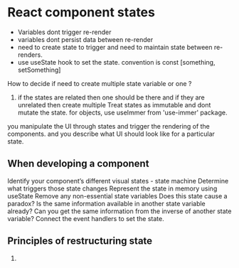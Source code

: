 # React component states

* Variables dont trigger re-render
* variables dont persist data between re-render
* need to create state to trigger and need to maintain state between re-renders.
* use useState hook to set the state. convention is const [something, setSomething]

How to decide if need to create multiple state variable or one ?

1. if the states are related then one should be there and if they are unrelated then create multiple
Treat states as immutable and dont mutate the state. for objects, use useImmer from 'use-immer' package.

you manipulate the UI through states and trigger the rendering of the components. and you describe what UI should look like for a particular state.

## When developing a component

Identify your component’s different visual states - state machine
Determine what triggers those state changes
Represent the state in memory using useState
Remove any non-essential state variables
    Does this state cause a paradox?
    Is the same information available in another state variable already?
    Can you get the same information from the inverse of another state variable?
Connect the event handlers to set the state.

## Principles of restructuring state

1. 